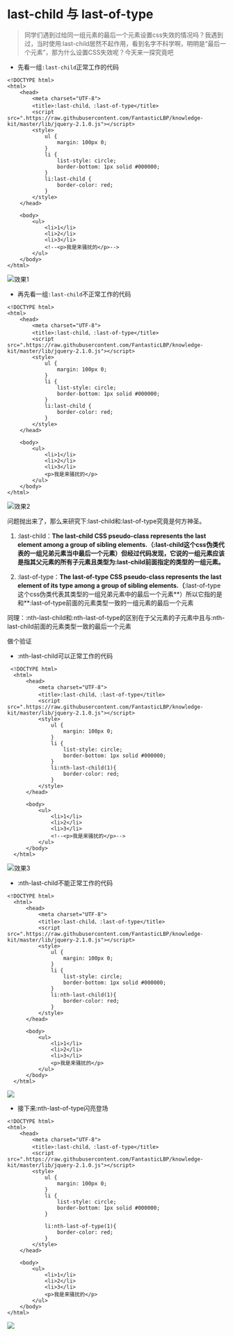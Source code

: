 # last-child 与 last-of-type

> 同学们遇到过给同一组元素的最后一个元素设置css失效的情况吗？我遇到过，当时使用:last-child居然不起作用，看到名字不科学啊，明明是“最后一个元素”，那为什么设置CSS失效呢？今天来一探究竟吧

* 先看一组`:last-child`正常工作的代码

```
<!DOCTYPE html>
<html>
    <head>
        <meta charset="UTF-8">
        <title>:last-child、:last-of-type</title>
        <script src=".https://raw.githubusercontent.com/FantasticLBP/knowledge-kit/master/lib/jquery-2.1.0.js"></script>
        <style>
            ul {
                margin: 100px 0;
            }
            li {
                list-style: circle;
                border-bottom: 1px solid #000000;
            }
            li:last-child {
                border-color: red;
            }
        </style>
    </head>

    <body>
        <ul>
            <li>1</li>
            <li>2</li>
            <li>3</li>
            <!--<p>我是来骚扰的</p>-->
        </ul>
    </body>
</html>
```
![效果1](https://raw.githubusercontent.com/FantasticLBP/knowledge-kit/master/assets/WX20180507-091957@2x.png)

* 再先看一组`:last-child`不正常工作的代码

```
<!DOCTYPE html>
<html>
    <head>
        <meta charset="UTF-8">
        <title>:last-child、:last-of-type</title>
        <script src=".https://raw.githubusercontent.com/FantasticLBP/knowledge-kit/master/lib/jquery-2.1.0.js"></script>
        <style>
            ul {
                margin: 100px 0;
            }
            li {
                list-style: circle;
                border-bottom: 1px solid #000000;
            }
            li:last-child {
                border-color: red;
            }
        </style>
    </head>

    <body>
        <ul>
            <li>1</li>
            <li>2</li>
            <li>3</li>
            <p>我是来骚扰的</p>
        </ul>
    </body>
</html>
```


![效果2](https://raw.githubusercontent.com/FantasticLBP/knowledge-kit/master/assets/WX20180507-092046@2x.png)

问题抛出来了，那么来研究下:last-child和:last-of-type究竟是何方神圣。

1. :last-child：**The last-child CSS pseudo-class represents the last element among a group of sibling elements.（:last-child这个css伪类代表的一组兄弟元素当中最后一个元素）但经过代码发现，它说的一组元素应该是指其父元素的所有子元素且类型为:last-child前面指定的类型的一组元素。**

2. :last-of-type：**The last-of-type CSS pseudo-class represents the last element of its type among a group of sibling elements.（**:last-of-type这个css伪类代表其类型的一组兄弟元素中的最后一个元素**）所以它指的是和**:last-of-type前面的元素类型一致的一组元素的最后一个元素

同理：:nth-last-child和:nth-last-of-type的区别在于父元素的子元素中且与:nth-last-child前面的元素类型一致的最后一个元素

做个验证

* :nth-last-child可以正常工作的代码

```
 <!DOCTYPE html>
  <html>
      <head>
          <meta charset="UTF-8">
          <title>:last-child、:last-of-type</title>
          <script src=".https://raw.githubusercontent.com/FantasticLBP/knowledge-kit/master/lib/jquery-2.1.0.js"></script>
          <style>
              ul {
                  margin: 100px 0;
              }
              li {
                  list-style: circle;
                  border-bottom: 1px solid #000000;
              }
              li:nth-last-child(1){
                  border-color: red;
              }
          </style>
      </head>

      <body>
          <ul>
              <li>1</li>
              <li>2</li>
              <li>3</li>
              <!--<p>我是来骚扰的</p>-->
          </ul>
      </body>
  </html>

```


![效果3](https://raw.githubusercontent.com/FantasticLBP/knowledge-kit/master/assets/WX20180507-092145@2x.png)

* :nth-last-child不能正常工作的代码

```
<!DOCTYPE html>
  <html>
      <head>
          <meta charset="UTF-8">
          <title>:last-child、:last-of-type</title>
          <script src=".https://raw.githubusercontent.com/FantasticLBP/knowledge-kit/master/lib/jquery-2.1.0.js"></script>
          <style>
              ul {
                  margin: 100px 0;
              }
              li {
                  list-style: circle;
                  border-bottom: 1px solid #000000;
              }
              li:nth-last-child(1){
                  border-color: red;
              }
          </style>
      </head>

      <body>
          <ul>
              <li>1</li>
              <li>2</li>
              <li>3</li>
              <p>我是来骚扰的</p>
          </ul>
      </body>
  </html>
```

![](https://raw.githubusercontent.com/FantasticLBP/knowledge-kit/master/assets/WX20180507-092232@2x.png)

* 接下来:nth-last-of-type闪亮登场

```
<!DOCTYPE html>
<html>
    <head>
        <meta charset="UTF-8">
        <title>:last-child、:last-of-type</title>
        <script src=".https://raw.githubusercontent.com/FantasticLBP/knowledge-kit/master/lib/jquery-2.1.0.js"></script>
        <style>
            ul {
                margin: 100px 0;
            }
            li {
                list-style: circle;
                border-bottom: 1px solid #000000;
            }

            li:nth-last-of-type(1){
                border-color: red;
            }
        </style>
    </head>

    <body>
        <ul>
            <li>1</li>
            <li>2</li>
            <li>3</li>
            <p>我是来骚扰的</p>
        </ul>
    </body>
</html>
```

![](https://raw.githubusercontent.com/FantasticLBP/knowledge-kit/master/assets/WX20180507-092358@2x.png)